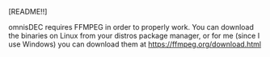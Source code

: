 [README!!]

omnisDEC requires FFMPEG in order to properly work. You can download the binaries on Linux from your distros package manager, or for me (since I use Windows) you can download them at https://ffmpeg.org/download.html
